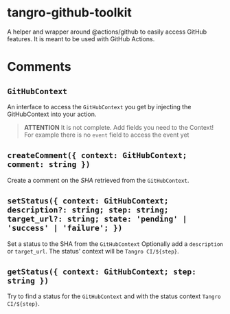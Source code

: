 # tangro-github-toolkit

A helper and wrapper around @actions/github to easily access GitHub features. It is meant to be used with GitHub Actions.

# Comments

## `GitHubContext`

An interface to access the `GitHubContext` you get by injecting the GitHubContext into your action.

> **ATTENTION** It is not complete. Add fields you need to the Context! For example there is no `event` field to access the event yet

## `createComment({ context: GitHubContext; comment: string })`

Create a comment on the _SHA_ retrieved from the `GitHubContext`.

## `setStatus({ context: GitHubContext; description?: string; step: string; target_url?: string; state: 'pending' | 'success' | 'failure'; })`

Set a status to the SHA from the `GitHubContext` Optionally add a `description` or `target_url`. The status' context will be `Tangro CI/${step}`.

## `getStatus({ context: GitHubContext; step: string })`

Try to find a status for the `GitHubContext` and with the status context `Tangro CI/${step}`.
